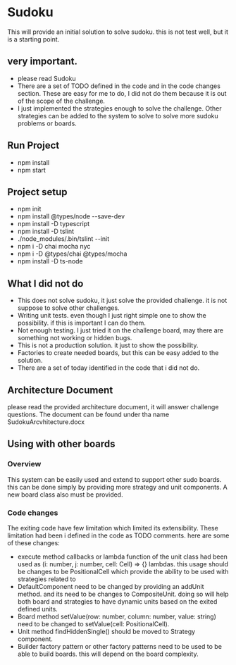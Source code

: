 # Sudoku
This will provide an initial solution to solve sudoku. this is not test well, but it is a starting point.

## very important.
- please read Sudoku
- There are a set of TODO defined in the code and in the code changes section. 
These are easy for me to do, I did not do them because it is out of the scope of the challenge.
- I just implemented the strategies enough to solve the challenge. 
Other strategies can be added to the system to solve to solve more sudoku problems or boards.

## Run Project
- npm install
- npm start

## Project setup
- npm init
- npm install @types/node --save-dev
- npm install -D typescript
- npm install -D tslint
- ./node_modules/.bin/tslint --init
- npm i -D chai mocha nyc
- npm i -D @types/chai @types/mocha
- npm install -D ts-node

## What I did not do
- This does not solve sudoku, it just solve the provided challenge. it is not suppose to solve other challenges.
- Writing unit tests. even though I just right simple one to show the possibility. if this is important I can do them.
- Not enough testing. I just tried it on the challenge board, may there are something not working or hidden bugs.
- This is not a production solution. it just to show the possibility.
- Factories to create needed boards, but this can be easy added to the solution.
- There are a set of today identified in the code that i did not do.

## Architecture Document
please read the provided architecture document, it will answer challenge questions. 
The document can be found under tha name SudokuArcvhitecture.docx

## Using with other boards
### Overview
This system can be easily used and extend to support other sudo boards. this can be done simply by providing more strategy and unit components. 
A new board class also must be provided. 

### Code changes
The exiting code have few limitation which limited its extensibility. These limitation had been i defined in the code as TODO comments. here are some of these changes:
- execute method callbacks or lambda function of the unit class had been used as (i: number, j: number, cell: Cell) => {} lambdas. 
this usage should be changes to be PositionalCell which provide the ability to be used with strategies related to 
- DefaultComponent need to be changed by providing an addUnit method. and its need to be changes to CompositeUnit. 
doing so will help both board and strategies to have dynamic units based on the exited defined units. 
- Board method setValue(row: number, column: number, value: string) need to be changed to setValue(cell: PositionalCell).
- Unit method findHiddenSingle() should be moved to Strategy component.
- Builder factory pattern or other factory patterns need to be used to be able to build boards. this will depend on the board complexity.


